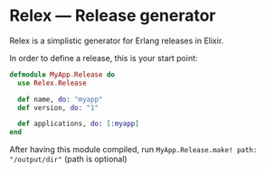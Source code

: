 # Relex — Release generator

Relex is a simplistic generator for Erlang releases in Elixir.

In order to define a release, this is your start point:

```elixir
defmodule MyApp.Release do
  use Relex.Release

  def name, do: "myapp"
  def version, do: "1"

  def applications, do: [:myapp]
end
```

After having this module compiled, run `MyApp.Release.make! path: "/output/dir"` (path is optional)